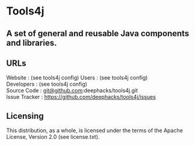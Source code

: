 # Tools4j
## A set of general and reusable Java components and libraries.

## URLs

Website         : (see tools4j config)
Users           : (see tools4j config)  
Developers      : (see tools4j config)  
Source Code     : git@github.com:deephacks/tools4j.git  
Issue Tracker   : https://github.com/deephacks/tools4j/issues  

## Licensing

This distribution, as a whole, is licensed under the terms of the Apache License, Version 2.0 (see license.txt).
